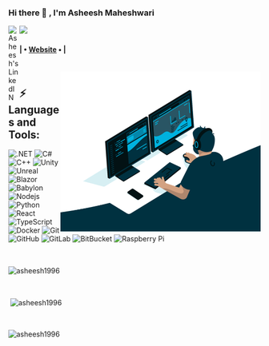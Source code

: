 ### Hi there 👋 , I'm Asheesh Maheshwari

<a href="https://www.linkedin.com/in/asheesh-maheshwari/">
  <img align="left" alt="Asheesh's LinkedIN" width="22px" src="https://raw.githubusercontent.com/peterthehan/peterthehan/master/assets/linkedin.svg" />
</a>

![](https://visitor-badge.laobi.icu/badge?page_id=asheesh1996.asheesh1996)


<h4> | • <a href="https://asheesh1996.github.io/Portfolio/">Website</a> • |</h4>

<br />

<img align="right" alt="GIF" src="https://github.com/asheesh1996/asheesh1996/blob/main/code.gif?raw=true" width="400" height="320" />

## ⚡ Languages and Tools:

![.NET](https://img.shields.io/badge/-.NET-black?style=flat-square&logo=dotNET)
![C#](https://img.shields.io/badge/-C%20Sharp-black?style=flat-square&logo=csharp)
![C++](https://img.shields.io/badge/-C++-00599C?style=flat-square&logo=c)
![Unity](https://img.shields.io/badge/-%20unity%20-black?style=flat-square&logo=unity)
![Unreal](https://img.shields.io/badge/-%20Unreal%20-black?style=flat-square&logo=unreal%20engine)
![Blazor](https://img.shields.io/badge/-Blazor-black?style=flat-square&logo=%20Blazor%20Webassembly)
![Babylon](https://img.shields.io/badge/-%20Babylon%20-black?style=flat-square&logo=%20threejs)
![Nodejs](https://img.shields.io/badge/-Nodejs-black?style=flat-square&logo=Node.js)
![Python](https://img.shields.io/badge/-Python-black?style=flat-square&logo=Python)
![React](https://img.shields.io/badge/-React-black?style=flat-square&logo=react)
![TypeScript](https://img.shields.io/badge/-TypeScript-007ACC?style=flat-square&logo=typescript)
![Docker](https://img.shields.io/badge/-Docker-black?style=flat-square&logo=docker)
![Git](https://img.shields.io/badge/-Git-black?style=flat-square&logo=git)
![GitHub](https://img.shields.io/badge/-GitHub-181717?style=flat-square&logo=github)
![GitLab](https://img.shields.io/badge/-GitLab-FCA121?style=flat-square&logo=gitlab)
![BitBucket](https://img.shields.io/badge/-BitBucket-darkblue?style=flat-square&logo=bitbucket)
![Raspberry Pi](https://img.shields.io/badge/-Raspberry%20Pi-C51A4A?style=flat-square&logo=Raspberry-Pi)



<br />


<p><img align="center"
    src="https://github-readme-stats.vercel.app/api/top-langs?username=asheesh1996&show_icons=true&locale=en&bg_color=0d1117&text_color=ffffff&layout=compact"
    alt="asheesh1996" 
    bg_color=#808080/></p>

<br>

<p>&nbsp;<img align="center" src="https://github-readme-stats.vercel.app/api?username=asheesh1996&show_icons=true&locale=en&bg_color=0d1117&text_color=ffffff&repo=convoychat"
    alt="asheesh1996" /></p>

<br>

<p><img align="center" src="https://github-readme-streak-stats.herokuapp.com/?user=asheesh1996&theme=dark&background=0d1117&date_format=M%20j%5B%2C%20Y%5D" alt="asheesh1996" /></p>

<!-- <br>
<h3>Trophies :-</h3>
<p align="left"> <a href="https://github.com/ryo-ma/github-profile-trophy"><img
      src="https://github-profile-trophy.vercel.app/?username=adam-pw&bg_color=0d1117&text_color=ffffff" alt="adam-pw" /></a> </p> -->
      
<p align="left"> <a href="https://twitter.com/" target="blank"><img
      src="https://img.shields.io/twitter/follow/?logo=twitter&style=for-the-badge" alt="" /></a> </p>


<!--
**asheesh1996/asheesh1996** is a ✨ _special_ ✨ repository because its `README.md` (this file) appears on your GitHub profile.

Here are some ideas to get you started:

- 🔭 I’m currently working on ...
- 🌱 I’m currently learning ...
- 👯 I’m looking to collaborate on ...
- 🤔 I’m looking for help with ...
- 💬 Ask me about ...
- 📫 How to reach me: ...
- 😄 Pronouns: ...
- ⚡ Fun fact: ...
-->

